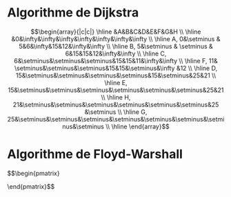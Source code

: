 # Algorithme de Dijkstra
$$\begin{array}{|c|c|} \hline
&A&B&C&D&E&F&G&H \\ \hline
&0&\infty&\infty&\infty&\infty&\infty&\infty&\infty  \\ \hline 
A, 0&\setminus & 5&6&\infty&15&12&\infty&\infty \\ \hline
B, 5&\setminus & \setminus & 6&15&15&12&\infty&\infty \\ \hline
C, 6&\setminus&\setminus&\setminus&15&15&11&\infty&\infty \\ \hline
F, 11& \setminus&\setminus&\setminus&15&15&\setminus&\infty &12 \\ \hline
D, 15&\setminus&\setminus&\setminus&\setminus&15&\setminus&25&21 \\ \hline
E, 15&\setminus&\setminus&\setminus&\setminus&\setminus&\setminus&25&21 \\ \hline
H, 21&\setminus&\setminus&\setminus&\setminus&\setminus&\setminus&25 &\setminus \\ \hline
G, 25&\setminus&\setminus&\setminus&\setminus&\setminus&\setminus&\setminus&\setminus
 \\
\hline
\end{array}$$
# Algorithme de Floyd-Warshall
$$\begin{pmatrix}

\end{pmatrix}$$